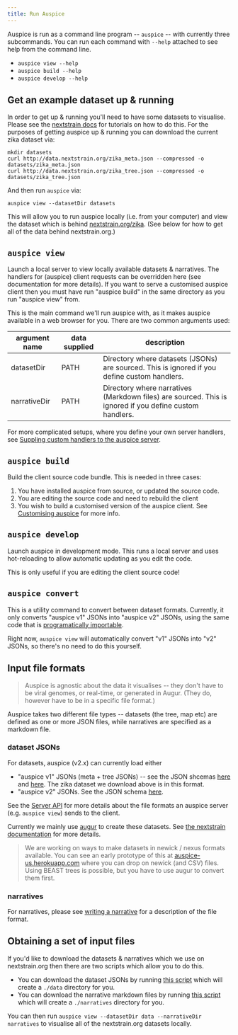 ```yaml
---
title: Run Auspice
---
```



Auspice is run as a command line program -- `auspice` -- with currently three subcommands.
You can run each command with `--help` attached to see help from the command line.

* `auspice view --help` 
* `auspice build --help`
* `auspice develop --help`


## Get an example dataset up & running

In order to get up & running you'll need to have some datasets to visualise.
Please see the [nextstrain docs](https://nextstrain.org/docs/) for tutorials on how to do this.
For the purposes of getting auspice up & running you can download the current zika dataset via:

```
mkdir datasets
curl http://data.nextstrain.org/zika_meta.json --compressed -o datasets/zika_meta.json
curl http://data.nextstrain.org/zika_tree.json --compressed -o datasets/zika_tree.json
```

And then run `auspice` via:
```
auspice view --datasetDir datasets
```

This will allow you to run auspice locally (i.e. from your computer) and view the dataset which is behind [nextstrain.org/zika](https://nextstrain.org/zika).
(See below for how to get all of the data behind nextstrain.org.)

## `auspice view`

Launch a local server to view locally available datasets & narratives. The 
handlers for (auspice) client requests can be overridden here (see 
documentation for more details). If you want to serve a customised auspice 
client then you must have run "auspice build" in the same directory as you 
run "auspice view" from.

This is the main command we'll run auspice with, as it makes auspice available in a web browser for you.
There are two common arguments used:

| argument name | data supplied | description |
| --------      | ----------     | --------    |
|datasetDir    | PATH   |    Directory where datasets (JSONs) are sourced. This is  ignored if you define custom handlers. |
|narrativeDir    | PATH   |  Directory where narratives (Markdown files) are  sourced. This is ignored if you define custom handlers. |

For more complicated setups, where you define your own server handlers, see [Suppling custom handlers to the auspice server](server/api.md#suppling-custom-handlers-to-the-auspice-server).

## `auspice build`

Build the client source code bundle. 
This is needed in three cases:
1. You have installed auspice from source, or updated the source code.
1. You are editing the source code and need to rebuild the client
1. You wish to build a customised version of the auspice client.
See [Customising auspice](customise-client/introduction.md) for more info.


## `auspice develop`

Launch auspice in development mode. This runs a local server and uses 
hot-reloading to allow automatic updating as you edit the code.

This is only useful if you are editing the client source code!

## `auspice convert`

This is a utility command to convert between dataset formats.
Currently, it only converts "auspice v1" JSONs into "auspice v2" JSONs, using the same code that is [programatically importable](server/api.md#convertfromv1).

Right now, `auspice view` will automatically convert "v1" JSONs into "v2" JSONs, so there's no need to do this yourself.


## Input file formats

> Auspice is agnostic about the data it visualises -- they don't have to be viral genomes, or real-time, or generated in Augur.
(They do, however have to be in a specific file format.)

Auspice takes two different file types -- datasets (the tree, map etc) are defined as one or more JSON files, while narratives are specified as a markdown file.

### dataset JSONs

For datasets, auspice (v2.x) can currently load either
* "auspice v1" JSONs (meta + tree JSONs) -- see the JSON shcemas [here](https://github.com/nextstrain/augur/blob/v6/augur/data/schema-export-v1-meta.json) and [here](https://github.com/nextstrain/augur/blob/v6/augur/data/schema-export-v1-tree.json).
The zika dataset we download above is in this format.
* "auspice v2" JSONs. See the JSON schema [here](https://github.com/nextstrain/augur/blob/v6/augur/data/schema-export-v2.json).

See the [Server API](server/api.md) for more details about the file formats an auspice server (e.g. `auspice view`) sends to the client.

Currently we mainly use [augur](https://github.com/nextstrain/augur) to create these datasets.
See [the nextstrain documentation](https://nextstrain.org/docs/bioinformatics/introduction-to-augur) for more details.

> We are working on ways to make datasets in newick / nexus formats available. You can see an early prototype of this at [auspice-us.herokuapp.com](https://auspice-us.herokuapp.com/) where you can drop on newick (and CSV) files.
Using BEAST trees is possible, but you have to use augur to convert them first.


### narratives
For narratives, please see [writing a narrative](narratives/how-to-write.md) for a description of the file format.


## Obtaining a set of input files

If you'd like to download the datasets & narratives which we use on nextstrain.org then there are two scripts which allow you to do this.

* You can download the dataset JSONs by running [this script](https://github.com/nextstrain/auspice/blob/master/scripts/get-data.sh) which will create a `./data` directory for you.
* You can download the narrative markdown files by running [this script](https://github.com/nextstrain/auspice/blob/master/scripts/get-narratives.sh) which will create a `./narratives` directory for you.

You can then run `auspice view --datasetDir data --narrativeDir narratives` to visualise all of the nextstrain.org datasets locally.